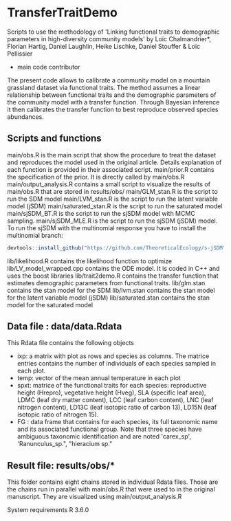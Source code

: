 # TransferTraitDemo
Scripts to use the methodology of 'Linking functional traits to demographic parameters in high-diversity community models' by Loïc Chalmandrier*, Florian Hartig, Daniel Laughlin, Heike Lischke, Daniel Stouffer & Loïc Pellissier
* main code contributor

The present code allows to calibrate a community model on a mountain grassland dataset via functional traits. The method assumes a linear relationship between functional traits and the demographic parameters of the community model with a transfer function. Through Bayesian inference it then calibrates the transfer function to best reproduce observed species abundances.  

## Scripts and functions
main/obs.R is the main script that show the procedure to treat the dataset and reproduces the model used in the original article. Details explanation of each function is provided in their associated script.
main/prior.R contains the specification of the prior. It is directly called by main/obs.R
main/output_analysis.R contains a small script to visualize the results of main/obs.R that are stored in results/obs/
main/GLM_stan.R is the script to run the SDM model
main/LVM_stan.R is the script to run the latent variable model (jSDM)
main/saturated_stan.R is the script to run the saturated model
main/sjSDM_BT.R is the script to run the sjSDM model with MCMC sampling.
main/sjSDM_MLE.R is the script to run the sjSDM (jSDM) model. To run the sjSDM with the multinomial response you have to install the multinomial branch:
```r
devtools::install_github("https://github.com/TheoreticalEcology/s-jSDM", ref="multinomial", subdir = "sjSDM")
```

lib/likelihood.R contains the likelihood function to optimize
lib/LV_model_wrapped.cpp contains the ODE model. It is coded in C++ and uses the boost libraries
lib/trait2demo.R contains the transfer function that estimates demographic parameters from functional traits.
lib/glm.stan contains the stan model for the SDM
lib/lvm.stan contains the stan model for the latent variable model (jSDM)
lib/saturated.stan contains the stan model for the saturated model

## Data file : data/data.Rdata
This Rdata file contains the following objects
- ixp: a matrix with plot as rows and species as columns. The matrice entries contains the number of individuals of each species sampled in each plot.
- temp: vector of the mean annual temperature in each plot
- spxt: matrice of the functional traits for each species: reproductive height (Hrepro), vegetative height (Hveg), SLA (specific leaf area), LDMC (leaf dry matter content), LCC (leaf carbon content), LNC (leaf nitrogen content), LD13C (leaf isotopic ratio of carbon 13), LD15N (leaf isotopic ratio of nitrogen 15). 
- FG : data frame that contains for each species, its full taxonomic name and its associated functional group. Note that three species have ambiguous taxonomic identification and are noted 'carex_sp', 'Ranunculus_sp.", "hieracium sp."

## Result file: results/obs/*
This folder contains eight chains stored in individual Rdata files. Those are the chains run in parallel with main/obs.R that were used to in the original manuscript. They are visualized using main/output_analysis.R

System requirements R 3.6.0
